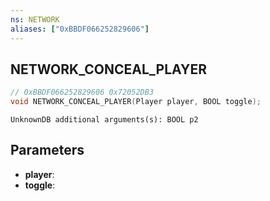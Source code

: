 ```yaml
---
ns: NETWORK
aliases: ["0xBBDF066252829606"]
---
```

## NETWORK_CONCEAL_PLAYER

```c
// 0xBBDF066252829606 0x72052DB3
void NETWORK_CONCEAL_PLAYER(Player player, BOOL toggle);
```

```
UnknownDB additional arguments(s): BOOL p2
```

## Parameters
* **player**:
* **toggle**:

